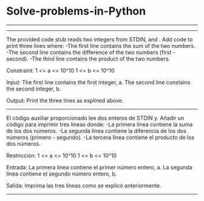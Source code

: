 # Solve-problems-in-Python
***
-------------------------------------------------------------------------------------------------------
The provided code stub reads two integers from STDIN,  and . Add code to print three lines where:
  -The first line contains the sum of the two numbers.
  -The second line contains the difference of the two numbers (first - second).
  -The third line contains the product of the two numbers.

Constraint: 
  1 <= a <= 10^10
  1 <= b <= 10^10

Input:
  The first line contains the first integer, a.
  The second line constains the second integer, b.

Output:
  Print the three lines as explined above.
  
-------------------------------------------------------------------------------------------------------
El código auxiliar proporcionado lee dos enteros de STDIN y. Añadir un código para imprimir tres líneas donde:
   -La primera línea contiene la suma de los dos números.
   -La segunda línea contiene la diferencia de los dos números (primero - segundo).
   -La tercera línea contiene el producto de los dos números.
   
Restricción: 
  1 <= a <= 10^10
  1 <= b <= 10^10
  
Entrada: 
  La primera línea contiene el primer número entero, a. 
  La segunda línea contiene el segundo número entero, b.
  
Salida:
  Imprima las tres líneas como se explicó anteriormente.
  
-------------------------------------------------------------------------------------------------------
